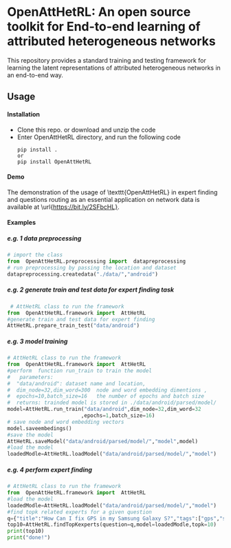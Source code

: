 # OpenAttHetRL: An open source toolkit for End-to-end learning of attributed heterogeneous networks

This repository provides a standard training and testing framework for learning the latent representations of attributed heterogeneous networks in an end-to-end way.

## Usage

#### Installation

- Clone this repo. or download and unzip the code
- Enter OpenAttHetRL directory, and run the following code
    ```
    pip install .
    or
    pip install OpenAttHetRL
    ```

#### Demo
The demonstration of the usage of \texttt{OpenAttHetRL} in expert finding and questions routing as an essential application on network data is available at \url{https://bit.ly/2SFbcHL}.

#### Examples
##### e.g. 1 data preprocessing
 ```python
# import the class
from  OpenAttHetRL.preprocessing import  datapreprocessing 
# run preprocessing by passing the location and dataset
datapreprocessing.createdata("./data/","android") 
 ```
 ##### e.g. 2 generate train and test data for expert finding task
```python 
 # AttHetRL class to run the framework
from  OpenAttHetRL.framework import  AttHetRL
#generate train and test data for expert finding 
AttHetRL.prepare_train_test("data/android")
```
 ##### e.g. 3 model training
 ```python
# AttHetRL class to run the framework
from  OpenAttHetRL.framework import  AttHetRL
#perform  function run_train to train the model 
#   parameters: 
#  "data/android": dataset name and location,
#  dim_node=32,dim_word=300  node and word embedding dimentions ,
#  epochs=10,batch_size=16   the number of epochs and batch size
#  returns: trainded model is stored in ./data/android/parsed/model/
model=AttHetRL.run_train("data/android",dim_node=32,dim_word=32
                         ,epochs=1,batch_size=16)
# save node and word embedding vectors
model.saveembedings()
#save the model
AttHetRL.saveModel("data/android/parsed/model/","model",model)
#load the model
loadedModle=AttHetRL.loadModel("data/android/parsed/model/","model") 
 ```
 
 ##### e.g. 4 perform expert finding 
 ```python
# AttHetRL class to run the framework
from  OpenAttHetRL.framework import  AttHetRL
#load the model
loadedModle=AttHetRL.loadModel("data/android/parsed/model/","model")
#find topk related experts for a given question
q={"title":"How Can I fix GPS in my Samsung Galaxy S?","tags":["gps","samsung-galaxy-s"],"askerID":1089}
top10=AttHetRL.findTopKexperts(question=q,model=loadedModle,topk=10)
print(top10)
print("done!")
 ```
